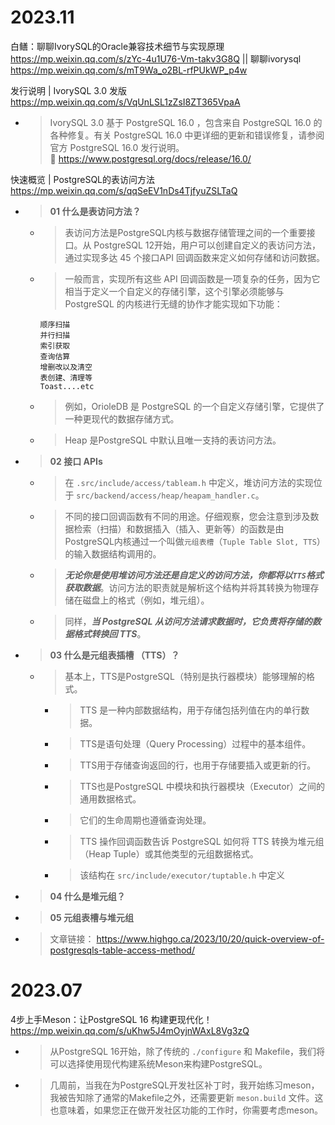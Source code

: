 
# 2023.11

白鳝：聊聊IvorySQL的Oracle兼容技术细节与实现原理 https://mp.weixin.qq.com/s/zYc-4u1U76-Vm-takv3G8Q || 聊聊ivorysql https://mp.weixin.qq.com/s/mT9Wa_o2BL-rfPUkWP_p4w

发行说明 | IvorySQL 3.0 发版 https://mp.weixin.qq.com/s/VqUnLSL1zZsI8ZT365VpaA
- > IvorySQL 3.0 基于 PostgreSQL 16.0 ，包含来自 PostgreSQL 16.0 的各种修复。有关 PostgreSQL 16.0 中更详细的更新和错误修复，请参阅官方 PostgreSQL 16.0 发行说明。 <br> 🔗 https://www.postgresql.org/docs/release/16.0/

快速概览 | PostgreSQL的表访问方法 https://mp.weixin.qq.com/s/qqSeEV1nDs4TjfyuZSLTaQ
- > **01 什么是表访问方法？**
  * > 表访问方法是PostgreSQL内核与数据存储管理之间的一个重要接口。从 PostgreSQL 12开始，用户可以创建自定义的表访问方法，通过实现多达 45 个接口API 回调函数来定义如何存储和访问数据。
  * > 一般而言，实现所有这些 API 回调函数是一项复杂的任务，因为它相当于定义一个自定义的存储引擎，这个引擎必须能够与 PostgreSQL 的内核进行无缝的协作才能实现如下功能：
    ```console
    顺序扫描 
    并行扫描
    索引获取
    查询估算
    增删改以及清空
    表创建、清理等
    Toast....etc
    ```
  * > 例如，OrioleDB 是 PostgreSQL 的一个自定义存储引擎，它提供了一种更现代的数据存储方式。
  * > Heap 是PostgreSQL 中默认且唯一支持的表访问方法。
- > **02 接口 APIs**
  * > 在 `.src/include/access/tableam.h` 中定义，堆访问方法的实现位于 `src/backend/access/heap/heapam_handler.c`。
  * > 不同的接口回调函数有不同的用途。仔细观察，您会注意到涉及数据检索（扫描）和数据插入（插入、更新等）的函数是由 PostgreSQL内核通过一个叫做`元组表槽`（`Tuple Table Slot, TTS`）的输入数据结构调用的。
  * > ***无论你是使用堆访问方法还是自定义的访问方法，你都将以`TTS`格式获取数据***。访问方法的职责就是解析这个结构并将其转换为物理存储在磁盘上的格式（例如，堆元组）。
  * > 同样，***当 PostgreSQL 从访问方法请求数据时，它负责将存储的数据格式转换回 TTS***。
- > **03 什么是元组表插槽 （TTS）？**
  * > 基本上，TTS是PostgreSQL（特别是执行器模块）能够理解的格式。
    + > TTS 是一种内部数据结构，用于存储包括列值在内的单行数据。
    + > TTS是语句处理（Query Processing）过程中的基本组件。
    + > TTS用于存储查询返回的行，也用于存储要插入或更新的行。
    + > TTS也是PostgreSQL 中模块和执行器模块（Executor）之间的通用数据格式。
    + > 它们的生命周期也遵循查询处理。
    + > TTS 操作回调函数告诉 PostgreSQL 如何将 TTS 转换为堆元组（Heap Tuple）或其他类型的元组数据格式。
    + > 该结构在 `src/include/executor/tuptable.h` 中定义
- > **04 什么是堆元组？**
- > **05 元组表槽与堆元组**
- > 文章链接： https://www.highgo.ca/2023/10/20/quick-overview-of-postgresqls-table-access-method/

# 2023.07

4步上手Meson：让PostgreSQL 16 构建更现代化！ https://mp.weixin.qq.com/s/uKhw5J4mOyjnWAxL8Vg3zQ
- > 从PostgreSQL 16开始，除了传统的 `./configure` 和 Makefile，我们将可以选择使用现代构建系统Meson来构建PostgreSQL。
- > 几周前，当我在为PostgreSQL开发社区补丁时，我开始练习meson，我被告知除了通常的Makefile之外，还需要更新 `meson.build` 文件。这也意味着，如果您正在做开发社区功能的工作时，你需要考虑meson。
